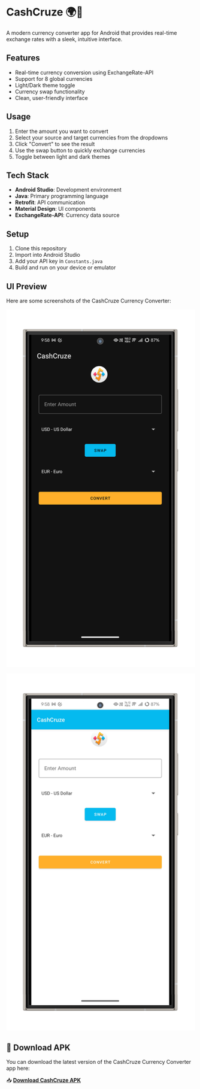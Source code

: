 # CashCruze 🌍💸

A modern currency converter app for Android that provides real-time exchange rates with a sleek, intuitive interface.

## Features
- Real-time currency conversion using ExchangeRate-API
- Support for 8 global currencies
- Light/Dark theme toggle
- Currency swap functionality
- Clean, user-friendly interface

## Usage
1. Enter the amount you want to convert
2. Select your source and target currencies from the dropdowns
3. Click "Convert" to see the result
4. Use the swap button to quickly exchange currencies
5. Toggle between light and dark themes

## Tech Stack
- **Android Studio**: Development environment
- **Java**: Primary programming language
- **Retrofit**: API communication
- **Material Design**: UI components
- **ExchangeRate-API**: Currency data source

## Setup
1. Clone this repository
2. Import into Android Studio
3. Add your API key in `Constants.java`
4. Build and run on your device or emulator

## UI Preview

Here are some screenshots of the CashCruze Currency Converter:

![Screenshot 1](https://github.com/Kksahoo02/CashCruze-Currency-Converter/blob/main/screenshots/Screenshot_20250314_095848-portrait.png?raw=true)

![Screenshot 2](https://github.com/Kksahoo02/CashCruze-Currency-Converter/blob/main/screenshots/Screenshot_20250314_095856-portrait.png?raw=true)

## 📱 Download APK

You can download the latest version of the CashCruze Currency Converter app here:

📥 **[Download CashCruze APK](https://github.com/Kksahoo02/CashCruze-Currency-Converter/blob/main/CashCruze-CurrencyConverter.apk)**  

